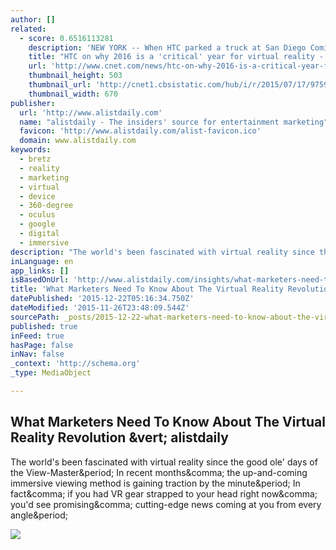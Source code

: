 ```yaml
---
author: []
related:
  - score: 0.6516113281
    description: 'NEW YORK -- When HTC parked a truck at San Diego Comic-Con to show off its new virtual reality system, it quickly drew long lines that took curious folks the better part of an afternoon to get through.'
    title: "HTC on why 2016 is a 'critical' year for virtual reality - CNET"
    url: 'http://www.cnet.com/news/htc-on-why-2016-is-a-critical-year-for-virtual-reality/'
    thumbnail_height: 503
    thumbnail_url: 'http://cnet1.cbsistatic.com/hub/i/r/2015/07/17/9759dbe0-43bc-4b9d-ad85-18d2151e9c6a/thumbnail/670x503/f901388239c7833ff33662c14c7e0e91/htc-vivedemo04.jpg'
    thumbnail_width: 670
publisher:
  url: 'http://www.alistdaily.com'
  name: "alistdaily - The insiders' source for entertainment marketing"
  favicon: 'http://www.alistdaily.com/alist-favicon.ico'
  domain: www.alistdaily.com
keywords:
  - bretz
  - reality
  - marketing
  - virtual
  - device
  - 360-degree
  - oculus
  - google
  - digital
  - immersive
description: "The world's been fascinated with virtual reality since the good ole' days of the View-Master. In recent months, the up-and-coming immersive viewing method is gaining traction by the minute. In fact, if you had VR gear strapped to your head right now, you'd see promising, cutting-edge news coming at you from every angle."
inLanguage: en
app_links: []
isBasedOnUrl: 'http://www.alistdaily.com/insights/what-marketers-need-to-know-about-the-virtual-reality-revolution.html'
title: 'What Marketers Need To Know About The Virtual Reality Revolution | alistdaily'
datePublished: '2015-12-22T05:16:34.750Z'
dateModified: '2015-11-26T23:48:09.544Z'
sourcePath: _posts/2015-12-22-what-marketers-need-to-know-about-the-virtual-reality-revolu.md
published: true
inFeed: true
hasPage: false
inNav: false
_context: 'http://schema.org'
_type: MediaObject

---
```

<article style=""><h1>What Marketers Need To Know About The Virtual Reality Revolution &amp;vert; alistdaily</h1><p>The world's been fascinated with virtual reality since the good ole' days of the View-Master&amp;period; In recent months&amp;comma; the up-and-coming immersive viewing method is gaining traction by the minute&amp;period; In fact&amp;comma; if you had VR gear strapped to your head right now&amp;comma; you'd see promising&amp;comma; cutting-edge news coming at you from every angle&amp;period;</p><img src="http://www.alistdaily.com/assets/alist/Screen-Shot-2015-11-20-at-4.30.28-PM.png" /></article>